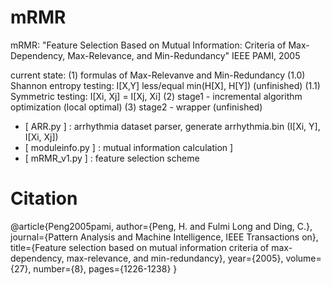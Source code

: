 
# mRMR

mRMR: "Feature Selection Based on Mutual Information: Criteria of Max-Dependency, Max-Relevance, and Min-Redundancy" IEEE PAMI, 2005

current state:
(1) formulas of Max-Relevanve and Min-Redundancy
(1.0) Shannon entropy testing: I[X,Y] less/equal min(H[X], H[Y]) (unfinished)
(1.1) Symmetric testing: I[Xi, Xj] = I[Xj, Xi]
(2) stage1 - incremental algorithm optimization (local optimal)
(3) stage2 - wrapper (unfinished)


 - [ ARR.py ] : arrhythmia dataset parser, generate arrhythmia.bin (I[Xi, Y], I[Xi, Xj])
 - [ moduleinfo.py ] : mutual information calculation ]
 - [ mRMR_v1.py ] : feature selection scheme

# Citation

@article{Peng2005pami, 
	author={Peng, H. and Fulmi Long and Ding, C.}, 
	journal={Pattern Analysis and Machine Intelligence, IEEE Transactions on}, 
	title={Feature selection based on mutual information criteria of max-dependency, max-relevance, and min-redundancy}, 
	year={2005}, 
	volume={27}, 
	number={8}, 
	pages={1226-1238}
}
